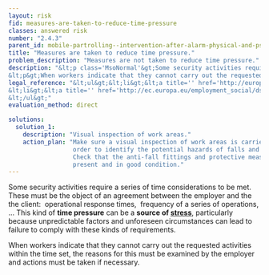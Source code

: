 ```yaml
---
layout: risk
fid: measures-are-taken-to-reduce-time-pressure
classes: answered risk
number: "2.4.3"
parent_id: mobile-partrolling--intervention-after-alarm-physical-and-psychosocial-workload
title: "Measures are taken to reduce time pressure."
problem_description: "Measures are not taken to reduce time pressure."
description: "&lt;p class='MsoNormal'&gt;Some security activities require a series of time considerations to be met. These must be the object of an agreement between the employer and the  the client:  operational response times,  frequency of a series of operations, ... This kind of &lt;strong&gt;time pressure&lt;/strong&gt; can be a &lt;strong&gt;source of &lt;a title='' href='https://osha.europa.eu/en/topics/stress' target='_blank' rel='nofollow'&gt;stress&lt;/a&gt;&lt;/strong&gt;, particularly because unpredictable factors and unforeseen circumstances can lead to failure to comply with these kinds of requirements.&lt;/p&gt;&amp;#13;
&lt;p&gt;When workers indicate that they cannot carry out the requested activities within the time set, the reasons for this must be examined by the employer and actions must be taken if necessary.&lt;/p&gt;"
legal_reference: "&lt;ul&gt;&lt;li&gt;&lt;a title='' href='http://europa.eu/legislation_summaries/employment_and_social_policy/health_hygiene_safety_at_work/c11113_en.htm' rel='nofollow' target='_blank'&gt;89/391/CEE Implementing measures to improve the health and safety of workers (framework directive).&lt;/a&gt;&lt;/li&gt;&amp;#13;
&lt;li&gt;&lt;a title='' href='http://ec.europa.eu/employment_social/dsw/public/actRetrieveText.do?id=10402' rel='nofollow' target='_blank'&gt;EU Framework agreement on work-related stress&lt;/a&gt;&lt;/li&gt;&amp;#13;
&lt;/ul&gt;"
evaluation_method: direct

solutions:
  solution_1:
    description: "Visual inspection of work areas."
    action_plan: "Make sure a visual inspection of work areas is carried out in
                  order to identify the potential hazards of falls and slips.
                  Check that the anti-fall fittings and protective measures are
                  present and in good condition."
---
```

Some security activities require a series of time considerations to be met.
These must be the object of an agreement between the employer and the  the
client:  operational response times,  frequency of a series of operations, ...
This kind of **time pressure** can be a **source of
[stress](https://osha.europa.eu/en/topics/stress)**, particularly because
unpredictable factors and unforeseen circumstances can lead to failure to
comply with these kinds of requirements.

When workers indicate that they cannot carry out the requested activities
within the time set, the reasons for this must be examined by the employer and
actions must be taken if necessary.


